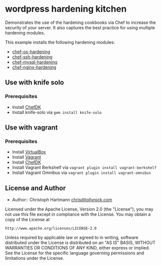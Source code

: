 # wordpress hardening kitchen

Demonstrates the use of the hardening cookbooks via Chef to increase the security of your server. It also captures the best practice for using multiple hardening modules.

This example installs the following hardening modules:

- [chef-os-hardening](https://github.com/TelekomLabs/chef-os-hardening)
- [chef-ssh-hardening](https://github.com/TelekomLabs/chef-ssh-hardening)
- [chef-mysql-hardening](https://github.com/TelekomLabs/chef-mysql-hardening)
- [chef-nginx-hardening](https://github.com/TelekomLabs/chef-nginx-hardening)

## Use with knife solo

### Prerequisites

 - Install [ChefDK](https://downloads.getchef.com/chef-dk)
 - Install knife-solo via `gem install knife-solo`

## Use with vagrant

### Prerequisites

 - Install [VirtualBox](https://www.virtualbox.org/wiki/Downloads)
 - Install [Vagrant](https://www.vagrantup.com/downloads.html)
 - Install [ChefDK](https://downloads.getchef.com/chef-dk)
 - Install Vagrant Berkshelf via `vagrant plugin install vagrant-berkshelf`
 - Install Vagrant Omnibus via `vagrant plugin install vagrant-omnibus`

## License and Author

* Author:: Christoph Hartmann <chris@lollyrock.com>

Licensed under the Apache License, Version 2.0 (the "License");
you may not use this file except in compliance with the License.
You may obtain a copy of the License at

    http://www.apache.org/licenses/LICENSE-2.0

Unless required by applicable law or agreed to in writing, software
distributed under the License is distributed on an "AS IS" BASIS,
WITHOUT WARRANTIES OR CONDITIONS OF ANY KIND, either express or implied.
See the License for the specific language governing permissions and
limitations under the License.
